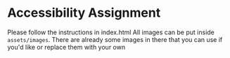 # Accessibility Assignment

Please follow the instructions in index.html
All images can be put inside `assets/images`. There are already some images in there that you can use if you'd like or replace them with your own

